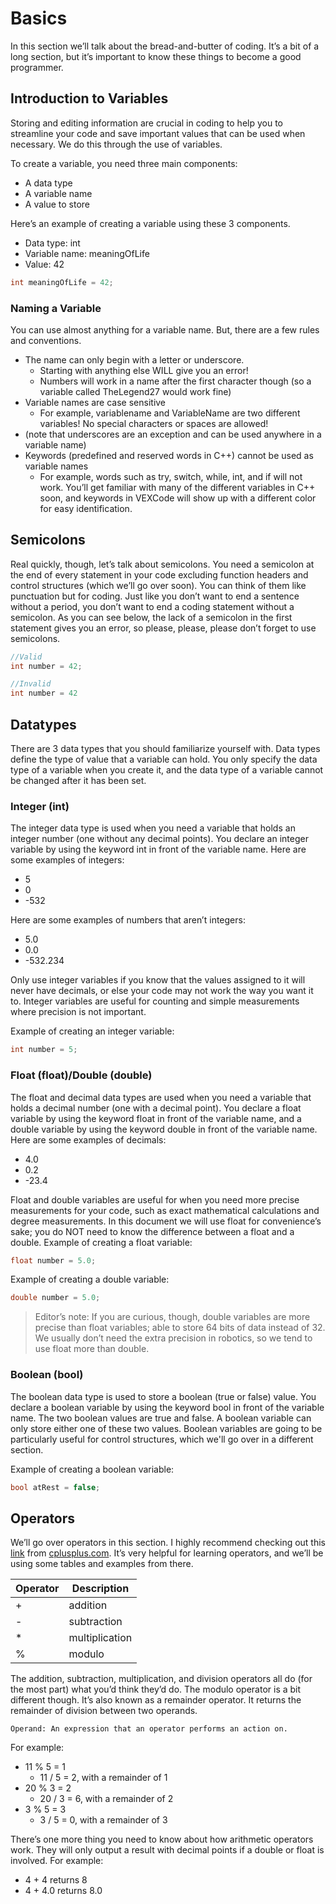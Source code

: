 # Basics

In this section we’ll talk about the bread-and-butter of coding. It’s a bit of a long section, but it’s important to know these things to become a good programmer.

## Introduction to Variables

Storing and editing information are crucial in coding to help you to streamline your code and save important values that can be used when necessary. We do this through the use of variables.

To create a variable, you need three main components:

-   A data type
-   A variable name
-   A value to store

Here’s an example of creating a variable using these 3 components.

-   Data type: int
-   Variable name: meaningOfLife
-   Value: 42

```cpp
int meaningOfLife = 42;
```

### Naming a Variable

You can use almost anything for a variable name. But, there are a few rules and conventions.

-   The name can only begin with a letter or underscore.
    -   Starting with anything else WILL give you an error!
    -   Numbers will work in a name after the first character though (so a variable called TheLegend27 would work fine)
-   Variable names are case sensitive
    -   For example, variablename and VariableName are two different variables!
        No special characters or spaces are allowed!
-   (note that underscores are an exception and can be used anywhere in a variable name)
-   Keywords (predefined and reserved words in C++) cannot be used as variable names
    -   For example, words such as try, switch, while, int, and if will not work. You’ll get familiar with many of the different variables in C++ soon, and keywords in VEXCode will show up with a different color for easy identification.

## Semicolons

Real quickly, though, let’s talk about semicolons. You need a semicolon at the end of every statement in your code excluding function headers and control structures (which we’ll go over soon). You can think of them like punctuation but for coding. Just like you don’t want to end a sentence without a period, you don’t want to end a coding statement without a semicolon. As you can see below, the lack of a semicolon in the first statement gives you an error, so please, please, please don’t forget to use semicolons.

```cpp
//Valid
int number = 42;

//Invalid
int number = 42
```

## Datatypes

There are 3 data types that you should familiarize yourself with. Data types define the type of value that a variable can hold. You only specify the data type of a variable when you create it, and the data type of a variable cannot be changed after it has been set.

### Integer (int)

The integer data type is used when you need a variable that holds an integer number (one without any decimal points). You declare an integer variable by using the keyword int in front of the variable name.
Here are some examples of integers:

-   5
-   0
-   -532

Here are some examples of numbers that aren’t integers:

-   5.0
-   0.0
-   -532.234

Only use integer variables if you know that the values assigned to it will never have decimals, or else your code may not work the way you want it to. Integer variables are useful for counting and simple measurements where precision is not important.

Example of creating an integer variable:

```cpp
int number = 5;
```

### Float (float)/Double (double)

The float and decimal data types are used when you need a variable that holds a decimal number (one with a decimal point). You declare a float variable by using the keyword float in front of the variable name, and a double variable by using the keyword double in front of the variable name.
Here are some examples of decimals:

-   4.0
-   0.2
-   -23.4

Float and double variables are useful for when you need more precise measurements for your code, such as exact mathematical calculations and degree measurements. In this document we will use float for convenience’s sake; you do NOT need to know the difference between a float and a double.
Example of creating a float variable:

```cpp
float number = 5.0;
```

Example of creating a double variable:

```cpp
double number = 5.0;
```

> Editor’s note: If you are curious, though, double variables are more precise than float variables; able to store 64 bits of data instead of 32. We usually don’t need the extra precision in robotics, so we tend to use float more than double.

### Boolean (bool)

The boolean data type is used to store a boolean (true or false) value. You declare a boolean variable by using the keyword bool in front of the variable name.
The two boolean values are true and false. A boolean variable can only store either one of these two values.
Boolean variables are going to be particularly useful for control structures, which we'll go over in a different section.

Example of creating a boolean variable:

```cpp
bool atRest = false;
```

## Operators

We’ll go over operators in this section. I highly recommend checking out this [link](http://www.cplusplus.com/doc/tutorial/operators/) from [cplusplus.com](). It’s very helpful for learning operators, and we’ll be using some tables and examples from there.

| Operator | Description    |
| -------- | -------------- |
| +        | addition       |
| -        | subtraction    |
| \*       | multiplication |
| %        | modulo         |

The addition, subtraction, multiplication, and division operators all do (for the most part) what you’d think they’d do. The modulo operator is a bit different though. It’s also known as a remainder operator. It returns the remainder of division between two operands.

```
Operand: An expression that an operator performs an action on.
```

For example:

-   11 % 5 = 1
    -   11 / 5 = 2, with a remainder of 1
-   20 % 3 = 2
    -   20 / 3 = 6, with a remainder of 2
-   3 % 5 = 3
    -   3 / 5 = 0, with a remainder of 3

There’s one more thing you need to know about how arithmetic operators work. They will only output a result with decimal points if a double or float is involved. For example:

-   4 + 4 returns 8
-   4 + 4.0 returns 8.0
